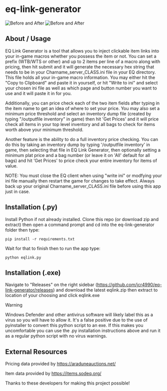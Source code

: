 # eq-link-generator
![Before and After](https://i.imgur.com/2GuGbPC.gif) ![Before and After](https://i.imgur.com/kK9SvAQ.gif)
## About / Usage
EQ Link Generator is a tool that allows you to inject clickable item links into your in-game macros whether you possess the item or not. You can set a prefix (WTB/WTS or other) and up to 2 items per line of a macro along with pricing, then hit submit and it will generate the necessary hex string that needs to be in your Charname_server_CLASS.ini file in your EQ directory. This file holds all your in-game macro information. You may either hit the "Copy to Clipboard" and paste it in yourself, or hit "Write to ini" and select your chosen ini file as well as which page and button number you want to use and it will paste it in for you.

Additionally, you can price check each of the two item fields after typing in the item name to get an idea of where to set your price. You may also set a minimum price threshold and select an inventory dump file (created by typing "/outputfile inventory" in game) then hit 'Get Prices' and it will price check all items in your top level inventory and all bags to check for items worth above your minimum threshold.

Another feature is the ability to do a full inventory price checking. You can do this by taking an inventory dump by typing '/outputfile inventory' in game, then selecting that file in EQ Link Generator, then optionally setting a minimum plat price and a bag number (or leave it on 'All' default for all bags) and hit 'Get Prices' to price check your entire inventory for items of value.

NOTE: You must close the EQ client when using "write ini" or modfying your ini file manually then restart the game for changes to take effect. Always back up your original Charname_server_CLASS.ini file before using this app just in case.
## Installation (.py)
Install Python if not already installed. Clone this repo (or download zip and extract) then open a command prompt and cd into the eq-link-generator folder then type:
```
pip install -r requirements.txt
```
Wait for that to finish then to run the app type:
```
python eqlink.py
```

## Installation (.exe)
Navigate to "Releases" on the right sidebar (https://github.com/jcr4990/eq-link-generator/releases) and download the latest eqlink.zip then extract to location of your choosing and click eqlink.exe
> [!WARNING]
> Windows Defender and other antivirus software will likely label this as a virus so you will have to allow it. It's a false positive due to the use of pyinstaller to convert this python script to an exe. If this makes you uncomfortable you can use the .py installation instructions above and run it as a regular python script with no virus warnings.

## External Resources
Pricing data provided by https://araduneauctions.net/ 

Item data provided by https://items.sodeq.org/

Thanks to these developers for making this project possible!